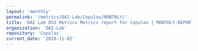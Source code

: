 ```yaml
---
layout: 'monthly'
permalink: '/metrics/DAI-Lab/Copulas/MONTHLY/'
title: 'DAI Lab OSS Metrics Metrics report for Copulas | MONTHLY-REPORT-2018-11-02'
organization: 'DAI-Lab'
repository: 'Copulas'
current_date: '2018-11-02'
---
```

